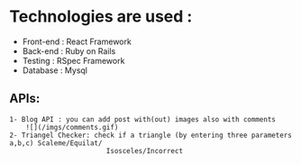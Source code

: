# Technologies are used :
  - Front-end : React Framework
  - Back-end : Ruby on Rails
  - Testing : RSpec Framework
  - Database : Mysql

## APIs:
    1- Blog API : you can add post with(out) images also with comments
        ![](/imgs/comments.gif)
    2- Triangel Checker: check if a triangle (by entering three parameters a,b,c) Scaleme/Equilat/
                            Isosceles/Incorrect